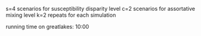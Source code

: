s=4 scenarios for susceptibility disparity level
c=2 scenarios for assortative mixing level
k=2 repeats for each simulation

running time on greatlakes: 10:00
